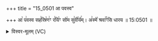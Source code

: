 +++
title = "15_0501 आ पवस्व"

+++
आ꣡ प꣢वस्व सह꣣स्रि꣡ण꣢ꣳ र꣣यि꣡ꣳ सो꣢म सु꣣वी꣡र्य꣢म्। अ꣣स्मे꣡ श्रवा꣢꣯ꣳसि धारय ॥ 15:0501 ॥

<details><summary>विस्वर-मूलम् (VC)</summary>

आ पवस्व सहस्रिणꣳ रयिꣳ सोम सुवीर्यम् । अस्मे श्रवाꣳसि धारय ॥५०१
</details>